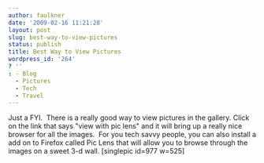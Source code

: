 ```yaml
---
author: faulkner
date: '2009-02-16 11:21:28'
layout: post
slug: best-way-to-view-pictures
status: publish
title: Best Way to View Pictures
wordpress_id: '264'
? ''
: - Blog
  - Pictures
  - Tech
  - Travel
---
```


Just a FYI.  There is a really good way to view pictures in the gallery.
Click on the link that says "view with pic lens" and it will bring up a really
nice browser for all the images.  For you tech savvy people, you can also
install a add on to Firefox called Pic Lens that will allow you to browse
through the images on a sweet 3-d wall. [singlepic id=977 w=525]

